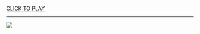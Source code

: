 
<a href="https://premium76.site?title=ubg_67_unblocked_games&ref=13M">CLICK TO PLAY</a></h3>
<hr>

<a href="https://premium76.site?title=ubg_67_unblocked_games&ref=13M"><img src="https://clearcache.store/games.png"></a>


